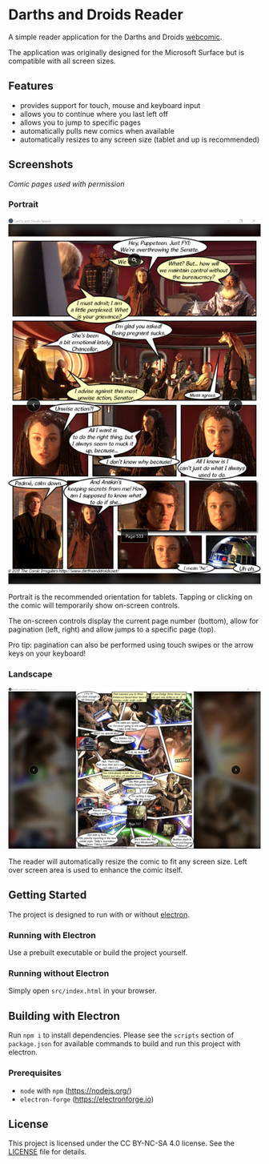 # Darths and Droids Reader

A simple reader application for the Darths and Droids [webcomic](http://www.darthsanddroids.net/).

The application was originally designed for the Microsoft Surface but is compatible with all screen sizes.

## Features

* provides support for touch, mouse and keyboard input
* allows you to continue where you last left off
* allows you to jump to specific pages
* automatically pulls new comics when available
* automatically resizes to any screen size (tablet and up is recommended)

## Screenshots

*Comic pages used with permission*

### Portrait

![Screenshot - Portrait](./portrait.jpg)

Portrait is the recommended orientation for tablets. Tapping or clicking on the comic will temporarily show on-screen controls.

The on-screen controls display the current page number (bottom), allow for pagination (left, right) and allow jumps to a specific page (top).

Pro tip: pagination can also be performed using touch swipes or the arrow keys on your keyboard!

### Landscape

![Screenshot - Landscape](landscape.jpg)

The reader will automatically resize the comic to fit any screen size. Left over screen area is used to enhance the comic itself.

## Getting Started

The project is designed to run with or without [electron](https://electronjs.org/).

### Running with Electron

Use a prebuilt executable or build the project yourself.

### Running without Electron

Simply open `src/index.html` in your browser.

## Building with Electron

Run `npm i` to install dependencies. Please see the `scripts` section of `package.json` for available commands to build and run this project with electron.

### Prerequisites

* `node` with `npm` (https://nodejs.org/)
* `electron-forge` (https://electronforge.io)

## License

This project is licensed under the CC BY-NC-SA 4.0 license. See the [LICENSE](LICENSE) file for details.
